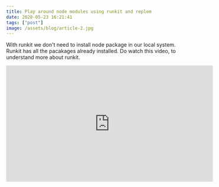 ```yaml
---
title: Play around node modules using runkit and replem
date: 2020-05-23 16:21:41
tags: ["post"]
image: /assets/blog/article-2.jpg
---
```


With runkit we don't need to install node package in our local system. Runkit has all the pacakages already installed. Do watch this video, to understand more about runkit.

<iframe width="560" height="315" src="https://www.youtube.com/embed/JAOHMba80K8" frameborder="0" gesture="media" allow="encrypted-media" allowfullscreen=""></iframe>